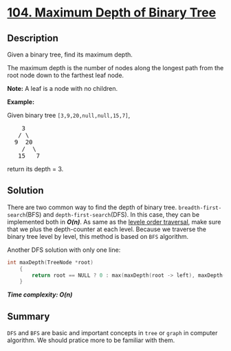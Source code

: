 # [104. Maximum Depth of Binary Tree](https://leetcode.com/problems/maximum-depth-of-binary-tree/)

## Description

<div class="content__u3I1 question-content__JfgR"><div><p>Given a binary tree, find its maximum depth.</p>

<p>The maximum depth is the number of nodes along the longest path from the root node down to the farthest leaf node.</p>

<p><strong>Note:</strong>&nbsp;A leaf is a node with no children.</p>

<p><strong>Example:</strong></p>

<p>Given binary tree <code>[3,9,20,null,null,15,7]</code>,</p>

<pre>    3
   / \
  9  20
    /  \
   15   7</pre>

<p>return its depth = 3.</p>
</div></div>

## Solution
There are two common way to find the depth of binary tree. `breadth-first-search`(BFS) and `depth-first-search`(DFS). In this case, they can be implemented both in _**O(n)**_. As same as the [levele order traversal](https://github.com/BlueBug12/LeetCode-Solution/tree/master/%230102_BinaryTreeLevelOrderTraversal), make sure that we plus the depth-counter at each level. Because we traverse the binary tree level by level, this method is based on `BFS` algorithm.

Another DFS solution with only one line:
```cpp
int maxDepth(TreeNode *root)
    {
        return root == NULL ? 0 : max(maxDepth(root -> left), maxDepth(root -> right)) + 1;
    }
```
_**Time complexity: O(n)**_

## Summary
`DFS` and `BFS` are basic and important concepts in `tree` or `graph` in computer algorithm. We should pratice more to be familiar with them.

